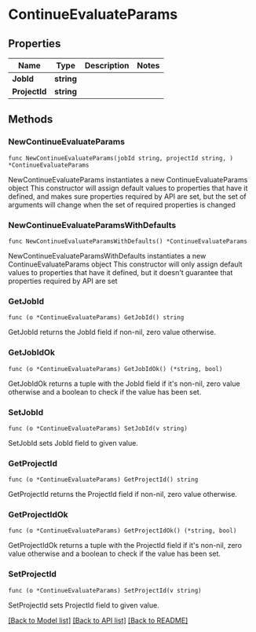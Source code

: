 # ContinueEvaluateParams

## Properties

Name | Type | Description | Notes
------------ | ------------- | ------------- | -------------
**JobId** | **string** |  | 
**ProjectId** | **string** |  | 

## Methods

### NewContinueEvaluateParams

`func NewContinueEvaluateParams(jobId string, projectId string, ) *ContinueEvaluateParams`

NewContinueEvaluateParams instantiates a new ContinueEvaluateParams object
This constructor will assign default values to properties that have it defined,
and makes sure properties required by API are set, but the set of arguments
will change when the set of required properties is changed

### NewContinueEvaluateParamsWithDefaults

`func NewContinueEvaluateParamsWithDefaults() *ContinueEvaluateParams`

NewContinueEvaluateParamsWithDefaults instantiates a new ContinueEvaluateParams object
This constructor will only assign default values to properties that have it defined,
but it doesn't guarantee that properties required by API are set

### GetJobId

`func (o *ContinueEvaluateParams) GetJobId() string`

GetJobId returns the JobId field if non-nil, zero value otherwise.

### GetJobIdOk

`func (o *ContinueEvaluateParams) GetJobIdOk() (*string, bool)`

GetJobIdOk returns a tuple with the JobId field if it's non-nil, zero value otherwise
and a boolean to check if the value has been set.

### SetJobId

`func (o *ContinueEvaluateParams) SetJobId(v string)`

SetJobId sets JobId field to given value.


### GetProjectId

`func (o *ContinueEvaluateParams) GetProjectId() string`

GetProjectId returns the ProjectId field if non-nil, zero value otherwise.

### GetProjectIdOk

`func (o *ContinueEvaluateParams) GetProjectIdOk() (*string, bool)`

GetProjectIdOk returns a tuple with the ProjectId field if it's non-nil, zero value otherwise
and a boolean to check if the value has been set.

### SetProjectId

`func (o *ContinueEvaluateParams) SetProjectId(v string)`

SetProjectId sets ProjectId field to given value.



[[Back to Model list]](../README.md#documentation-for-models) [[Back to API list]](../README.md#documentation-for-api-endpoints) [[Back to README]](../README.md)



